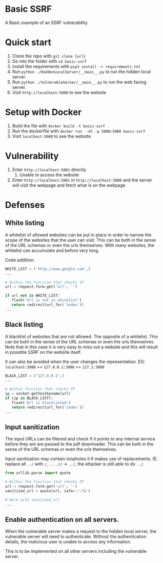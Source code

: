 # Basic SSRF
A Basic example of an SSRF vulnerability


# Quick start
1. Clone the repo with `git clone {url}`
2. Go into the folder with `cd basic-ssrf`
3. Install the requirements with `pip3 install -r requirements.txt`
4. Run `python ./HiddenLocalServer/__main__.py` to run the hidden local server.
5. Run `python ./VulnerableServer/__main__.py` to run the web facing server.
6. Visit `http://localhost:5000` to see the website


# Setup with Docker
1. Build the file with `docker build -t basic-ssrf .`
2. Run the dockerfile with `docker run  -dt -p 5000:5000 basic-ssrf`
3. Visit `localhost:5000` to see the website



# Vulnerability
1. Enter `http://localhost:5001` directly
   1. Unable to access the website
2. Enter `http://localhost:5001` in `http://localhost:5000` and the server will visit the webpage and fetch what is on the webpage


# Defenses

## White listing

A whitelist of allowed websites can be put in place in order to narrow the scope of the websites that the user can visit.
This can be both in the sense of the URL schemas or even the urls themselves.
With many websites, the whitelist can accumulate and before very long.

Code addition:
```python
WHITE_LIST = ('http://www.google.com',)
...

# Within the function that checks IP
url = request.form.get('url', '')

if url not in WHITE_LIST:
   flash('Url is not in whitelist')
   return redirect(url_for('index'))
...
```


## Black listing

A blacklist of websites that are not allowed. The opposite of a whitelist.
This can be both in the sense of the URL schemas or even the urls themselves.
Note that in this case it is very easy to miss out a website and this will result in possible SSRF on the website itself.

It can also be avoided when the user changes the representation. EG: `localhost:3000` == `127.0.0.1:3000` == `127.1:3000`

```python
BLACK_LIST = ("127.0.0.1",)
...

# Within function that checks IP
ip = socket.gethostbyname(url)
if (ip in BLACK_LIST):
   flash('Url is blacklisted')
   return redirect(url_for('index'))
...
```


## Input sanitization

The input URLs can be filtered and check if it points to any internal service before they are are passed to the pdf downloader.
This can be both in the sense of the URL schemas or even the urls themselves.

Input sanitization may contain loopholes it if makes use of replacements. IE: replace all `../` with `/`, `....//` -> `../`, the attacker is still able to do `../`.

```python
from urllib.parse import quote

# Within the function that checks IP
url = request.form.get('url', '')
sanitized_url = quote(url, safe='/:?&')

# Work with sanitized_url
...
```


## Enable authentication on all servers.

When the vulnerable server makes a request to the hidden local server, the vulnerable server will need to authenticate. Without the authentication details, the malicious user is unable to access any information.

This is to be implemented on all other servers including the vulnerable server.

